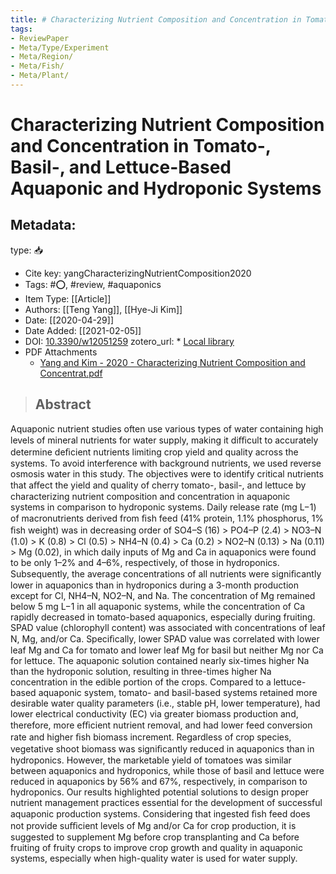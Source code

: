 ```yaml
---
title: # Characterizing Nutrient Composition and Concentration in Tomato-, Basil-, and Lettuce-Based Aquaponic and Hydroponic Systems
tags:
- ReviewPaper
- Meta/Type/Experiment
- Meta/Region/
- Meta/Fish/
- Meta/Plant/
---
```


# Characterizing Nutrient Composition and Concentration in Tomato-, Basil-, and Lettuce-Based Aquaponic and Hydroponic Systems

## Metadata:

type: 📥
* Cite key: yangCharacterizingNutrientComposition2020
* Tags: #⭕, #review, #aquaponics
* Item Type: [[Article]]
* Authors: [[Teng Yang]], [[Hye-Ji Kim]]
* Date: [[2020-04-29]]
* Date Added: [[2021-02-05]]
* DOI: [10.3390/w12051259](https://doi.org/10.3390/w12051259)
zotero_url: * [Local library](zotero://select/items/1_SVX9EPZP)
* PDF Attachments
	- [Yang and Kim - 2020 - Characterizing Nutrient Composition and Concentrat.pdf](zotero://open-pdf/library/items/VBWW2K92)

>## Abstract

Aquaponic nutrient studies often use various types of water containing high levels of mineral nutrients for water supply, making it diﬃcult to accurately determine deﬁcient nutrients limiting crop yield and quality across the systems. To avoid interference with background nutrients, we used reverse osmosis water in this study. The objectives were to identify critical nutrients that aﬀect the yield and quality of cherry tomato-, basil-, and lettuce by characterizing nutrient composition and concentration in aquaponic systems in comparison to hydroponic systems. Daily release rate (mg L−1) of macronutrients derived from ﬁsh feed (41% protein, 1.1% phosphorus, 1% ﬁsh weight) was in decreasing order of SO4–S (16) > PO4–P (2.4) > NO3–N (1.0) > K (0.8) > Cl (0.5) > NH4–N (0.4) > Ca (0.2) > NO2–N (0.13) > Na (0.11) > Mg (0.02), in which daily inputs of Mg and Ca in aquaponics were found to be only 1–2% and 4–6%, respectively, of those in hydroponics. Subsequently, the average concentrations of all nutrients were signiﬁcantly lower in aquaponics than in hydroponics during a 3-month production except for Cl, NH4–N, NO2–N, and Na. The concentration of Mg remained below 5 mg L−1 in all aquaponic systems, while the concentration of Ca rapidly decreased in tomato-based aquaponics, especially during fruiting. SPAD value (chlorophyll content) was associated with concentrations of leaf N, Mg, and/or Ca. Speciﬁcally, lower SPAD value was correlated with lower leaf Mg and Ca for tomato and lower leaf Mg for basil but neither Mg nor Ca for lettuce. The aquaponic solution contained nearly six-times higher Na than the hydroponic solution, resulting in three-times higher Na concentration in the edible portion of the crops. Compared to a lettuce-based aquaponic system, tomato- and basil-based systems retained more desirable water quality parameters (i.e., stable pH, lower temperature), had lower electrical conductivity (EC) via greater biomass production and, therefore, more eﬃcient nutrient removal, and had lower feed conversion rate and higher ﬁsh biomass increment. Regardless of crop species, vegetative shoot biomass was signiﬁcantly reduced in aquaponics than in hydroponics. However, the marketable yield of tomatoes was similar between aquaponics and hydroponics, while those of basil and lettuce were reduced in aquaponics by 56% and 67%, respectively, in comparison to hydroponics. Our results highlighted potential solutions to design proper nutrient management practices essential for the development of successful aquaponic production systems. Considering that ingested ﬁsh feed does not provide suﬃcient levels of Mg and/or Ca for crop production, it is suggested to supplement Mg before crop transplanting and Ca before fruiting of fruity crops to improve crop growth and quality in aquaponic systems, especially when high-quality water is used for water supply.



